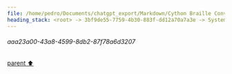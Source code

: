```yaml
---
file: /home/pedro/Documents/chatgpt_export/Markdown/Cython Braille Converter.md
heading_stack: <root> -> 3bf9de55-7759-4b30-883f-dd12a70a7a3e -> System -> bf3fabd4-fa80-4d56-9ddd-2a40a2f3d074 -> System -> aaa23a00-43a8-4599-8db2-87f78a6d3207
---
```

###### aaa23a00-43a8-4599-8db2-87f78a6d3207
[parent ⬆️](#bf3fabd4-fa80-4d56-9ddd-2a40a2f3d074)
